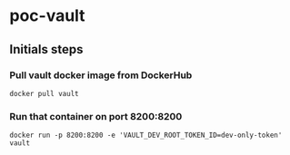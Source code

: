# poc-vault


## Initials steps

### Pull vault docker image from DockerHub
```
docker pull vault
```

### Run that container on port 8200:8200
```
docker run -p 8200:8200 -e 'VAULT_DEV_ROOT_TOKEN_ID=dev-only-token' vault
```